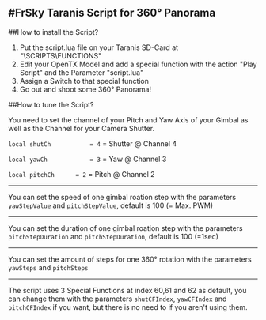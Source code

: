 #FrSky Taranis Script for 360° Panorama
---

##How to install the Script?
1. Put the script.lua file on your Taranis SD-Card at "\SCRIPTS\FUNCTIONS"
2. Edit your OpenTX Model and add a special function with the action "Play Script" and the Parameter "script.lua"
3. Assign a Switch to that special function
4. Go out and shoot some 360° Panorama!



##How to tune the Script?

You need to set the channel of your Pitch and Yaw Axis of your Gimbal as well as the Channel for your Camera Shutter.

`local shutCh			= 4` = Shutter @ Channel 4

`local yawCh			= 3` = Yaw @ Channel 3

`local pitchCh		= 2` = Pitch @ Channel 2

---

You can set the speed of one gimbal roation step with the parameters `yawStepValue` and `pitchStepValue`, default is 100 (= Max. PWM)

---

You can set the duration of one gimbal roation step with the parameters `pitchStepDuration` and `pitchStepDuration`, default is 100 (=1sec)

---

You can set the amount of steps for one 360° rotation with the parameters `yawSteps` and `pitchSteps`

---

The script uses 3 Special Functions at index 60,61 and 62 as default, you can change them with the parameters `shutCFIndex`, `yawCFIndex` and `pitchCFIndex` if you want, but there is no need to if you aren't using them.


